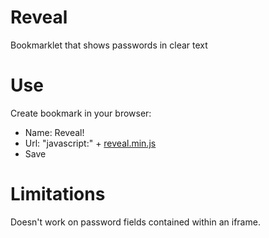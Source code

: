# Reveal
Bookmarklet that shows passwords in clear text

# Use
Create bookmark in your browser:
- Name: Reveal!
- Url: "javascript:" + [reveal.min.js](https://raw.githubusercontent.com/jamiller619/reveal/master/reveal.min.js)
- Save

# Limitations
Doesn't work on password fields contained within an iframe.
